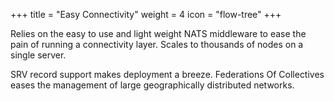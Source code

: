 +++
title = "Easy Connectivity"
weight = 4
icon = "flow-tree"
+++

Relies on the easy to use and light weight NATS middleware to ease the pain of running a connectivity layer.  Scales to thousands of nodes on a single server.

SRV record support makes deployment a breeze.  Federations Of Collectives eases the management of large geographically distributed networks.
